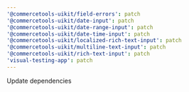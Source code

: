 ```yaml
---
'@commercetools-uikit/field-errors': patch
'@commercetools-uikit/date-input': patch
'@commercetools-uikit/date-range-input': patch
'@commercetools-uikit/date-time-input': patch
'@commercetools-uikit/localized-rich-text-input': patch
'@commercetools-uikit/multiline-text-input': patch
'@commercetools-uikit/rich-text-input': patch
'visual-testing-app': patch
---
```


Update dependencies
